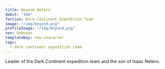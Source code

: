 ```yaml
---
title: Beyond Netero
debut: "340"
faction: Dark Continent Expedition Team
image: "/img/beyond.png"
profileImage: "/img/beyond.png"
nen: Unknown
templateKey: new-character
tags:
  - dark continent expedition team
---
```


Leader of the Dark Continent expedition team and the son of Isaac Netero.
